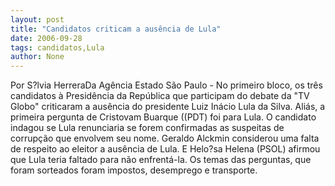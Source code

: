 ```yaml
---
layout: post
title: "Candidatos criticam a ausência de Lula"
date: 2006-09-28
tags: candidatos,Lula
author: None
---
```


Por S?lvia HerreraDa Agência Estado
São Paulo - No primeiro bloco, os três candidatos à Presidência da República que participam do debate da \"TV Globo\" criticaram a ausência do presidente Luiz Inácio Lula da Silva. Aliás, a primeira pergunta de Cristovam Buarque ((PDT) foi para Lula. O candidato indagou se Lula renunciaria se forem confirmadas as suspeitas de corrupção que envolvem seu nome. Geraldo Alckmin considerou uma falta de respeito ao eleitor a ausência de Lula. E Helo?sa Helena (PSOL) afirmou que Lula teria faltado para não enfrentá-la. Os temas das perguntas, que foram sorteados foram impostos, desemprego e transporte. 